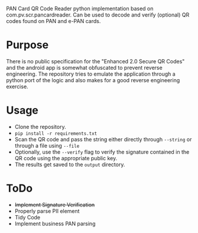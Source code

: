 PAN Card QR Code Reader python implementation based on com.pv.scr.pancardreader. Can be used to decode and verify (optional) QR codes found on PAN and e-PAN cards.

# Purpose
 There is no public specification for the "Enhanced 2.0 Secure QR Codes" and the android app is somewhat obfuscated to prevent reverse engineering. The repository tries to emulate the application through a python port of the logic and also makes for a good reverse engineering exercise.

 # Usage
 * Clone the repository.
 * `pip install -r requirements.txt`
 * Scan the QR code and pass the string either directly through `--string` or through a file using `--file`
 * Optionally, use the `--verify` flag to verify the signature contained in the QR code using the appropriate public key.
 * The results get saved to the `output` directory. 
 
# ToDo
* ~~Implement Signature Verification~~
* Properly parse PII element
* Tidy Code
* Implement business PAN parsing
